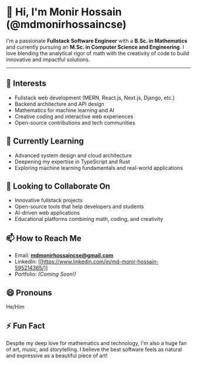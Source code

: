 # 👋 Hi, I'm Monir Hossain (@mdmonirhossaincse)

I'm a passionate **Fullstack Software Engineer** with a **B.Sc. in Mathematics** and currently pursuing an **M.Sc. in Computer Science and Engineering**. I love blending the analytical rigor of math with the creativity of code to build innovative and impactful solutions.

---

## 👀 Interests
- Fullstack web development (MERN, React.js, Next.js, Django, etc.)
- Backend architecture and API design
- Mathematics for machine learning and AI
- Creative coding and interactive web experiences
- Open-source contributions and tech communities

## 🌱 Currently Learning
- Advanced system design and cloud architecture
- Deepening my expertise in TypeScript and Rust
- Exploring machine learning fundamentals and real-world applications

## 💞️ Looking to Collaborate On
- Innovative fullstack projects
- Open-source tools that help developers and students
- AI-driven web applications
- Educational platforms combining math, coding, and creativity

## 📫 How to Reach Me
- Email: **mdmonirhossaincse@gmail.com**
- LinkedIn: [[https://www.linkedin.com/in/md-monir-hossain-595214365/]]
- Portfolio: *(Coming Soon!)*

## 😄 Pronouns
He/Him

## ⚡ Fun Fact
Despite my deep love for mathematics and technology, I'm also a huge fan of art, music, and storytelling. I believe the best software feels as natural and expressive as a beautiful piece of art!



